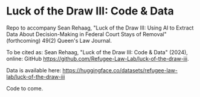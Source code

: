 # Luck of the Draw III: Code & Data

Repo to accompany Sean Rehaag, "Luck of the Draw III: Using AI to Extract Data About Decision-Making in Federal Court Stays of Removal" (forthcoming) 49(2) Queen's Law Journal.

To be cited as: Sean Rehaag, "Luck of the Draw III: Code & Data" (2024), online: GitHub <https://github.com/Refugee-Law-Lab/luck-of-the-draw-iii>.

Data is available here: https://huggingface.co/datasets/refugee-law-lab/luck-of-the-draw-iii

Code to come.